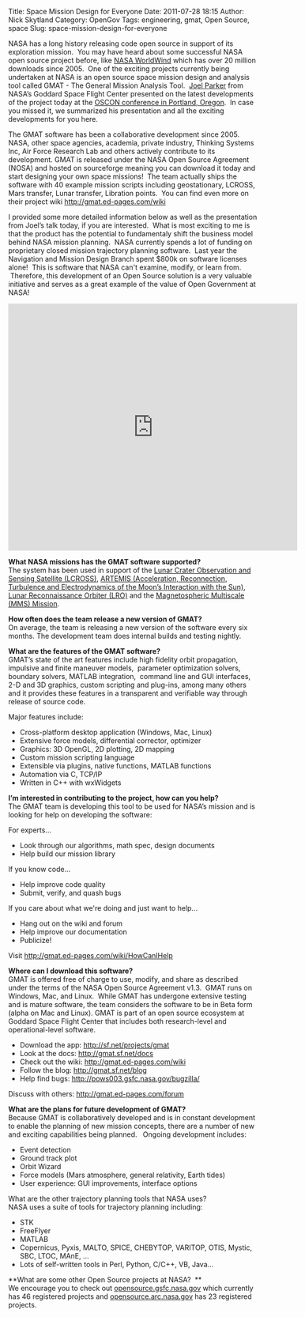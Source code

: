 Title: Space Mission Design for Everyone
Date: 2011-07-28 18:15
Author: Nick Skytland
Category: OpenGov
Tags: engineering, gmat, Open Source, space
Slug: space-mission-design-for-everyone

NASA has a long history releasing code open source in support of its
exploration mission.  You may have heard about some successful NASA open
source project before, like [NASA WorldWind][] which has over 20 million
downloads since 2005.  One of the exciting projects currently being
undertaken at NASA is an open source space mission design and analysis
tool called GMAT - The General Mission Analysis Tool.  [Joel Parker][]
from NASA’s Goddard Space Flight Center presented on the latest
developments of the project today at the [OSCON conference in Portland,
Oregon][].  In case you missed it, we summarized his presentation and
all the exciting developments for you here.

The GMAT software has been a collaborative development since 2005. NASA,
other space agencies, academia, private industry, Thinking Systems Inc,
Air Force Research Lab and others actively contribute to its
development. GMAT is released under the NASA Open Source Agreement
(NOSA) and hosted on sourceforge meaning you can download it today and
start designing your own space missions!  The team actually ships the
software with 40 example mission scripts including geostationary,
LCROSS, Mars transfer, Lunar transfer, Libration points.  You can find
even more on their project wiki <span
style="color: #000000;"><http://gmat.ed-pages.com/wiki></span>

<div>

I provided some more detailed information below as well as the
presentation from Joel’s talk today, if you are interested.  What is
most exciting to me is that the product has the potential to
fundamentaly shift the business model behind NASA mission planning.
 NASA currently spends a lot of funding on proprietary closed mission
trajectory planning software.  Last year the Navigation and Mission
Design Branch spent \$800k on software licenses alone!  This is software
that NASA can't examine, modify, or learn from.  Therefore, this
development of an Open Source solution is a very valuable initiative and
serves as a great example of the value of Open Government at NASA!

</div>

<iframe src="http://www.slideshare.net/slideshow/embed_code/8719268" height="500" width="585" frameborder="0" marginwidth="0" marginheight="0" scrolling="no"></iframe>

**What NASA missions has the GMAT software supported?**  
The system has been used in support of the [Lunar Crater Observation
and Sensing Satellite (LCROSS)][], [ARTEMIS (Acceleration, Reconnection,
Turbulence and Electrodynamics of the Moon’s Interaction with the
Sun)][], [Lunar Reconnaissance Orbiter (LRO)][] and the [Magnetospheric
Multiscale (MMS) Mission][].

**How often does the team release a new version of GMAT?**  
On average, the team is releasing a new version of the software every
six months. The development team does internal builds and testing
nightly.

**What are the features of the GMAT software?**  
GMAT’s state of the art features include high fidelity orbit
propagation, impulsive and finite maneuver models,  parameter
optimization solvers, boundary solvers, MATLAB integration,  command
line and GUI interfaces, 2-D and 3D graphics, custom scripting and
plug-ins, among many others and it provides these features in a
transparent and verifiable way through release of source code.

Major features include:

-   Cross-platform desktop application (Windows, Mac, Linux)
-   Extensive force models, differential corrector, optimizer
-   Graphics: 3D OpenGL, 2D plotting, 2D mapping
-   Custom mission scripting language
-   Extensible via plugins, native functions, MATLAB functions
-   Automation via C, TCP/IP
-   Written in C++ with wxWidgets

**I’m interested in contributing to the project, how can you help?**  
The GMAT team is developing this tool to be used for NASA’s mission and
is looking for help on developing the software:

For experts...

-   Look through our algorithms, math spec, design documents
-   Help build our mission library

If you know code...

-   Help improve code quality
-   Submit, verify, and quash bugs

<div>

If you care about what we're doing and just want to help...

</div>

-   Hang out on the wiki and forum
-   Help improve our documentation
-   Publicize!

Visit <http://gmat.ed-pages.com/wiki/HowCanIHelp>

**Where can I download this software?**  
GMAT is offered free of charge to use, modify, and share as described
under the terms of the NASA Open Source Agreement v1.3.  GMAT runs on
Windows, Mac, and Linux.  While GMAT has undergone extensive testing and
is mature software, the team considers the software to be in Beta form
(alpha on Mac and Linux). GMAT is part of an open source ecosystem at
Goddard Space Flight Center that includes both research-level and
operational-level software.

-   Download the app: <http://sf.net/projects/gmat>
-   Look at the docs: <http://gmat.sf.net/docs>
-   Check out the wiki: <http://gmat.ed-pages.com/wiki>
-   Follow the blog: <http://gmat.sf.net/blog>
-   Help find bugs: <http://pows003.gsfc.nasa.gov/bugzilla/>

Discuss with others: http://gmat.ed-pages.com/forum

**What are the plans for future development of GMAT?**  
Because GMAT is collaboratively developed and is in constant
development to enable the planning of new mission concepts, there are a
number of new and exciting capabilities being planned.   Ongoing
development includes:

-   Event detection
-   Ground track plot
-   Orbit Wizard
-   Force models (Mars atmosphere, general relativity, Earth tides)
-   User experience: GUI improvements, interface options

What are the other trajectory planning tools that NASA uses?  
NASA uses a suite of tools for trajectory planning including:

-   STK
-   FreeFlyer
-   MATLAB
-   Copernicus, Pyxis, MALTO, SPICE, CHEBYTOP, VARITOP, OTIS, Mystic,
    SBC, LTOC, MAnE, ...
-   Lots of self-written tools in Perl, Python, C/C++, VB, Java...

**What are some other Open Source projects at NASA?  **  
We encourage you to check out [opensource.gsfc.nasa.gov][] which
currently has 46 registered projects and [opensource.arc.nasa.gov][] has
23 registered projects.

  [NASA WorldWind]: http://worldwind.arc.nasa.gov/
  [Joel Parker]: http://www.slideshare.net/jjkparker
  [OSCON conference in Portland, Oregon]: http://www.oscon.com/
  [Lunar Crater Observation and Sensing Satellite (LCROSS)]: http://lcross.arc.nasa.gov/
  [ARTEMIS (Acceleration, Reconnection, Turbulence and Electrodynamics
  of the Moon’s Interaction with the Sun)]: http://www.nasa.gov/mission_pages/artemis/
  [Lunar Reconnaissance Orbiter (LRO)]: http://lunar.gsfc.nasa.gov/
  [Magnetospheric Multiscale (MMS) Mission]: http://mms.gsfc.nasa.gov/
  [opensource.gsfc.nasa.gov]: http://opensource.gsfc.nasa.gov
  [opensource.arc.nasa.gov]: http://opensource.arc.nasa.gov
